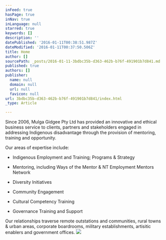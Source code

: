 ```yaml
---
inFeed: true
hasPage: true
inNav: true
inLanguage: null
starred: true
keywords: []
description: ''
datePublished: '2016-01-11T00:38:51.987Z'
dateModified: '2016-01-11T00:37:50.506Z'
title: Home
author: []
sourcePath: _posts/2016-01-11-3bdbc35b-d363-462b-b76f-491901b7d841.md
published: true
authors: []
publisher:
  name: null
  domain: null
  url: null
  favicon: null
url: 3bdbc35b-d363-462b-b76f-491901b7d841/index.html
_type: Article

---
```

Since 2006, Mulga Gidgee Pty 
Ltd has provided an innovative and ethical business service to clients, 
partners and stakeholders engaged in addressing Indigenous disadvantage 
through the provision of mentoring, training and opportunity.

Our areas of expertise include:

- Indigenous Employment and Training; Programs & Strategy

- Mentoring, including Ways of the Mentor & NT Employment Mentors
Network

- Diversity Initiatives

- Community Engagement

- Cultural Competency Training

- Governance Training and Support

Our relationships traverse remote
outstations and communities, rural towns & urban areas, corporate
boardrooms, military establishments, artisitic enablers and government offices.
![](https://the-grid-user-content.s3-us-west-2.amazonaws.com/33a16169-21bf-4ce7-af63-da9c9ffb69e9.png)